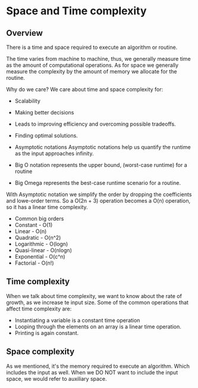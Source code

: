 # Space and Time complexity

## Overview

There is a time and space required to execute an algorithm or routine.

The time varies from machine to machine, thus, we generally measure time as the amount of computational operations. As for space we generally measure the complexity by the amount of memory we allocate for the routine.

Why do we care? We care about time and space complexity for:

- Scalability
- Making better decisions
- Leads to improving efficiency and overcoming possible tradeoffs.
- Finding optimal solutions.
- Asymptotic notations Asymptotic notations help us quantify the runtime as the input approaches infinity.

- Big O notation represents the upper bound, (worst-case runtime) for a routine
- Big Omega represents the best-case runtime scenario for a routine.

With Asymptotic notation we simplify the order by dropping the coefficients and lowe-order terms. So a O(2n + 3) operation becomes a O(n) operation, so it has a linear time complexity.

- Common big orders
- Constant - O(1)
- Linear - O(n)
- Quadratic - O(n^2)
- Logarithmic - O(logn)
- Quasi-linear - O(nlogn)
- Exponential - O(c^n)
- Factorial - O(n!)

## Time complexity

When we talk about time complexity, we want to know about the rate of growth, as we increase te input size. Some of the common operations that affect time complexity are:

- Instantiating a variable is a constant time operation
- Looping through the elements on an array is a linear time operation.
- Printing is again constant.

## Space complexity

As we mentioned, it's the memory required to execute an algorithm. Which includes the input as well. When we DO NOT want to include the input space, we would refer to auxiliary space.
